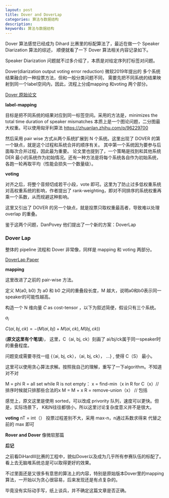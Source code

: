 ```yaml
---
layout: post
title: Dover and DoverLap 
categories: 算法与数据结构
description: 
keywords: 算法与数据结构
---
```


Dover 算法感觉已经成为 Dihard 比赛里的标配算法了，最近在做一个 Speaker Diarization 算法的综述，
顺便就看了一下 Dover 算法相关内容记录如下。

Speaker Diarization 问题就不过多介绍了，本质是对给定序列打标签对问题。

Dover(diarization output voting error reduction) 微软2019年提出的
多个系统结果融合的一种投票方法，但和一般分类问题不同，
需要先把不同系统的结果映射到同一个label空间内，因此，流程上分成mapping 和voting 两个部分。

[Dover 原始论文](https://www.microsoft.com/en-us/research/uploads/prod/2019/09/DOVER__A_Method_for_Combining_Diarization_Outputs__ASRU_2019.pdf)


**label-mapping**

目标是把不同系统的结果对应到同一标签空间。采用的方法是，minimizes the total time duration of speaker mismatches
本质上是一个图论问题，二分图最大权重。可以使用匈牙利算法 https://zhuanlan.zhihu.com/p/96229700

然后采用 pair wise 方式从两个系统扩展到 N 个系统。这里出现了 DOVER 的第一个缺点，就是这个过程和系统合并的顺序有关。
其中第一个系统因为要参与后面每次合并过程，因此最为重要。
论文里也提到了，一个策略是找到和其他系统 DER 最小的系统作为初始情况。还有一种方法是将每个系统各自作为初始系统，各跑一轮再取平均（性能会损失一个数量级）。

**voting**

对齐之后，将整个音频切成若干小段，vote 即可。这里为了防止过多低权重系统对高权重系统的影响，作者提出了 rank-weighting，即对不同排序的系统权重再乘一个系数，从而规避这种影响。

这里又引出了 DOVER 的另一个缺点，就是投票只取权重最高者，导致难以处理 overlap 的重叠。


鉴于这两个问题，DanPovey 他们提出了一个新的方案：DoverLap

### Dover Lap


整体的 pipeline 流程和 Dover 非常像，同样是 mapping 和 voting 两部分。

[DoverLap Paper](https://danielpovey.com/files/2021_slt_doverlap.pdf)

**mapping**

这里改进了之前的 pair-wise 方法。

定义 M(a0, b0) 为 a0 和 b0 之间的重叠段长度，M 越大，说明a0和b0表示同一speaker的可能性越高。


构造一个 N 维向量 $C$ as cost-tensor ，以下为叙述简便，假设只有三个系统。

$a_i$

$C(ai, bj, ck) = -(M(ai, bj)+M(ai, ck), M(bj, ck))$
 
 (**原文这里有个笔误**)，
这里，C（ai, bj, ck）刻画了 ai/bj/ck属于同一speaker时的重叠程度。

问题变成需要寻找一组 {（ai, bj, ck），（ai, bj, ck）， ...} , 使得 C（S） 最小。

这里可以使用贪心算法求解。按照我自己的理解，重写了一下algorithm。不知道对不对

M = phi
R = all set
while R is not empty：
  x = find-min（x in R for C（x）// 排序时候就只排那些合法的x
  M = M + x
  R = remove-union（x） // 包括      
  
感觉上，原文这里是使用 sorted，可以改成 privority 队列，速度可以更快。但是，实际场景下，
K和N往往都很小，所以这里讨论复杂度意义并不是很大。

**voting** 
nT = int（）
投票过程差别不大，采用 max-n，n通过系数求得来 代替之前的 max 即可

**Rover and Dover**
像微软那篇

**后记**

之前看DiHardIII比赛的工程中，貌似Dover以及成为几乎所有参赛队伍的标配了。看上去无脑堆系统总是可以取得更好的效果。

不过里面还是又很多有意思的算法上的内容，特别是原始版本Dover里的mapping算法，一开始以为贪心很容易，后来发现还是有点复杂的。

毕竟没有实际动手写，纸上谈兵，并不确定这篇文章是否正确。

